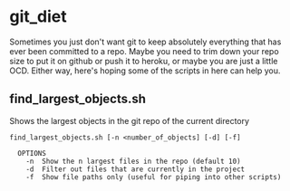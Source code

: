 git_diet
========

Sometimes you just don't want git to keep absolutely everything that has ever been committed to a repo.  Maybe you need to trim down your repo size to put it on github or push it to heroku, or maybe you are just a little OCD.  Either way, here's hoping some of the scripts in here can help you.

find\_largest_objects.sh
--------------------
Shows the largest objects in the git repo of the current directory

    find_largest_objects.sh [-n <number_of_objects] [-d] [-f]
    
      OPTIONS
        -n  Show the n largest files in the repo (default 10)
        -d  Filter out files that are currently in the project
        -f  Show file paths only (useful for piping into other scripts)